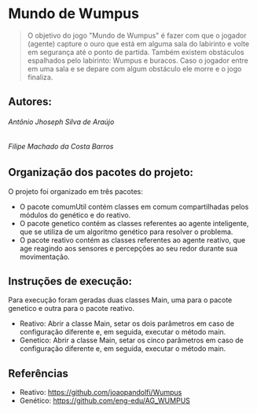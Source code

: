 # Mundo de Wumpus
> O objetivo do jogo "Mundo de Wumpus" é fazer com que o jogador (agente) capture o ouro que está em alguma sala do labirinto e volte em segurança até o ponto de partida. Também existem obstáculos espalhados pelo labirinto: Wumpus e buracos. Caso o jogador entre em uma sala e se depare com algum obstáculo ele morre e o jogo finaliza.

## Autores:
###### Antônio Jhoseph Silva de Araújo
###### Filipe Machado da Costa Barros
##
## Organização dos pacotes do projeto:
O projeto foi organizado em três pacotes:

- O pacote comumUtil contém classes em comum compartilhadas pelos módulos do genético e do reativo.
- O pacote genetico contém as classes referentes ao agente inteligente, que se utiliza de um algoritmo genético para resolver o problema.
- O pacote reativo contém as classes referentes ao agente reativo, que age reagindo aos sensores e percepções ao seu redor durante sua movimentação.

## Instruções de execução:
Para execução foram geradas duas classes Main, uma para o pacote genetico e outra para o pacote reativo.

- Reativo: Abrir a classe Main, setar os dois parâmetros em caso de configuração diferente e, em seguida, executar o método main.
- Genetico: Abrir a classe Main, setar os cinco parâmetros em caso de configuração diferente e, em seguida, executar o método main.

## Referências
- Reativo: https://github.com/joaopandolfi/Wumpus
- Genético: https://github.com/eng-edu/AG_WUMPUS

